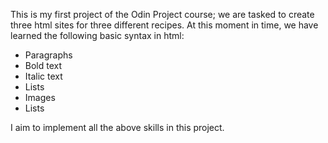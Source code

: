 This is my first project of the Odin Project course; we are tasked to create three html sites for three different recipes. At this moment in time, we have learned the following basic syntax in html:

- Paragraphs
- Bold text
- Italic text
- Lists
- Images
- Lists

I aim to implement all the above skills in this project.